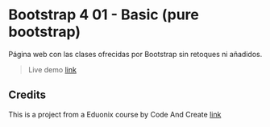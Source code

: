 # Bootstrap 4 01 - Basic (pure bootstrap)

Página web con las clases ofrecidas por Bootstrap sin retoques ni añadidos.

> Live demo [link](https://orses.github.io/bootstrap_projects/bootstrap4_001_pure_basic/)

## Credits

This is a project from a Eduonix course by Code And Create [link](https://www.eduonix.com/bootstrap-4-create-4-real-world-projects-latest-4-1-1)
